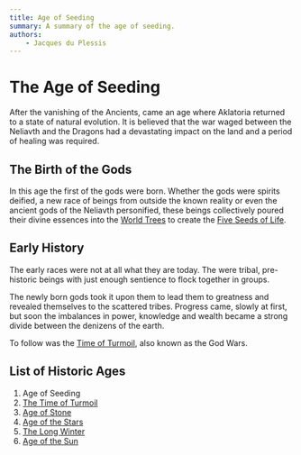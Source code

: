 ```yaml
---
title: Age of Seeding
summary: A summary of the age of seeding.
authors:
    - Jacques du Plessis
---
```

# The Age of Seeding

After the vanishing of the Ancients, came an age where Aklatoria returned to a state of natural evolution.  It is believed that the war waged between the Neliavth and the Dragons had a devastating impact on the land and a period of healing was required.

## The Birth of the Gods
In this age the first of the gods were born.  Whether the gods were spirits deified, a new race of beings from outside the known reality or even the ancient gods of the Neliavth personified, these beings collectively poured their divine essences into the [World Trees](../../../cosmology/magic/places_of_power/world_trees) to create the [Five Seeds of Life](../../myths/seeds_of_life).

## Early History
The early races were not at all what they are today.  The were tribal, pre-historic beings with just enough sentience to flock together in groups.

The newly born gods took it upon them to lead them to greatness and revealed themselves to the scattered tribes.  Progress came, slowly at first, but soon the imbalances in power, knowledge and wealth became a strong divide between the denizens of the earth.

To follow was the [Time of Turmoil](../time_of_turmoil), also known as the God Wars.

## List of Historic Ages
1. Age of Seeding
2. [The Time of Turmoil](../time_of_turmoil)
3. [Age of Stone](../age_of_stone)
4. [Age of the Stars](../age_of_the_stars)
5. [The Long Winter](../long_winter)
6. [Age of the Sun](../age_of_the_sun)